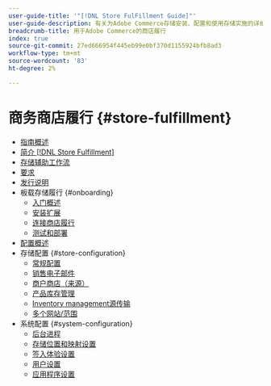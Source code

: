 ```yaml
---
user-guide-title: '"[!DNL Store FulFillment Guide]"'
user-guide-description: 有关为Adobe Commerce存储安装、配置和使用存储实施的详细信息。
breadcrumb-title: 用于Adobe Commerce的商店履行
index: true
source-git-commit: 27ed666954f445eb99e0bf370d1155924bfb8ad3
workflow-type: tm+mt
source-wordcount: '83'
ht-degree: 2%

---
```



# 商务商店履行 {#store-fulfillment}

- [指南概述](guide-overview.md)
- [简介 [!DNL Store Fulfillment]](introduction.md)
- [存储辅助工作流](store-assist-modules.md)
- [要求](solution-requirements.md)
- [发行说明](release-notes.md)
- 板载存储履行 {#onboarding}
   - [入门概述](onboard.md)
   - [安装扩展](install.md)
   - [连接商店履行](connect-set-up-service.md)
   - [测试和部署](test-and-deploy.md)
- [配置概述](service-config-settings-overview.md)
- 存储配置 {#store-configuration}
   - [常规配置](enable-general.md)
   - [销售电子邮件](sales-emails.md)
   - [商户商店（来源）](merchant-store-configuration.md)
   - [产品库存管理](product-stock.md)
   - [Inventory management源传输](inventory-stock-transfer.md)
   - [多个网站/范围](multi-site-and-scope-config.md)
- 系统配置 {#system-configuration}
   - [后台进程](background-processes.md)
   - [存储位置和映射设置](store-location-map-provider-setup.md)
   - [签入体验设置](check-in-experience-setup.md)
   - [用户设置](user-setup.md)
   - [应用程序设置](app-setup.md)


